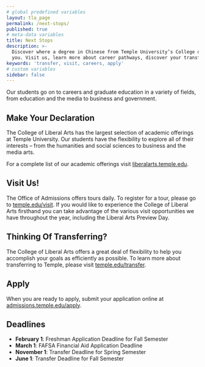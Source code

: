 ```yaml
---
# global predefined variables
layout: tla_page
permalink: /next-stops/
published: true
# meta-data variables
title: Next Stops
description: >-
  Discover where a degree in Chinese from Temple University’s College of Liberal Arts will take
  you. Visit us, learn more about career pathways, discover your transfer options, and apply!
keywords: 'transfer, visit, careers, apply'  
# custom variables
sidebar: false
---
```

Our students go on to careers and graduate education in a variety of fields, from education and the media to business and government.

## Make Your Declaration
The College of Liberal Arts has the largest selection of academic offerings at Temple University.
Our students have the flexibility to explore all of their interests – from the humanities and social sciences to business and the media arts.

For a complete list of our academic offerings visit [liberalarts.temple.edu](http://liberalarts.temple.edu).

## Visit Us!
The Office of Admissions offers tours daily. To register for a tour, please go to [temple.edu/visit](http://temple.edu/visit). If you would like to experience the College of Liberal Arts firsthand you can take advantage of the various visit opportunities we have throughout the year, including the Liberal Arts Preview Day.

## Thinking Of Transferring?
The College of Liberal Arts offers a great deal of flexibility to help you accomplish your goals as efficiently as possible. To learn more about transferring to Temple, please visit [temple.edu/transfer](http://temple.edu/transfer).

## Apply
When you are ready to apply, submit your application online at [admissions.temple.edu/apply](http://admissions.temple.edu/apply).

## Deadlines

- **February 1**: Freshman Application Deadline for Fall Semester
- **March 1**: FAFSA Financial Aid Application Deadline
- **November 1**: Transfer Deadline for Spring Semester
- **June 1**: Transfer Deadline for Fall Semester
